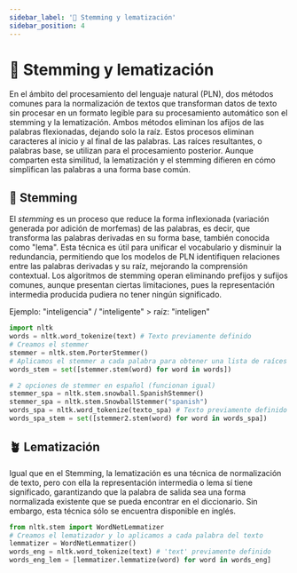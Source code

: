 ```yaml
---
sidebar_label: '🌱 Stemming y lematización'
sidebar_position: 4
---
```


# 🌱 Stemming y lematización

En el ámbito del procesamiento del lenguaje natural (PLN), dos métodos comunes para la normalización de textos que transforman datos de texto sin procesar en un formato legible para su procesamiento automático son el stemming y la lematización. Ambos métodos eliminan los afijos de las palabras flexionadas, dejando solo la raíz. Estos procesos eliminan caracteres al inicio y al final de las palabras. Las raíces resultantes, o palabras base, se utilizan para el procesamiento posterior. Aunque comparten esta similitud, la lematización y el stemming difieren en cómo simplifican las palabras a una forma base común.

## 🌿 Stemming

El _stemming_ es un proceso que reduce la forma inflexionada (variación generada por adición de morfemas) de las palabras, es decir, que transforma las palabras derivadas en su forma base, también conocida como "lema". Esta técnica es útil para unificar el vocabulario y disminuir la redundancia, permitiendo que los modelos de PLN identifiquen relaciones entre las palabras derivadas y su raíz, mejorando la comprensión contextual. Los algoritmos de stemming operan eliminando prefijos y sufijos comunes, aunque presentan ciertas limitaciones, pues la representación intermedia producida pudiera no tener ningún significado.

Ejemplo: "inteligencia" / "inteligente" > raíz: "inteligen"

```python title="Algoritmo de stemming más común"
import nltk
words = nltk.word_tokenize(text) # Texto previamente definido
# Creamos el stemmer
stemmer = nltk.stem.PorterStemmer()
# Aplicamos el stemmer a cada palabra para obtener una lista de raíces
words_stem = set([stemmer.stem(word) for word in words])
```

```python title="Stemming en español"
# 2 opciones de stemmer en español (funcionan igual)
stemmer_spa = nltk.stem.snowball.SpanishStemmer()
stemmer_spa = nltk.stem.SnowballStemmer("spanish")
words_spa = nltk.word_tokenize(texto_spa) # Texto previamente definido
words_spa_stem = set([stemmer2.stem(word) for word in words_spa])
```

## 🪴 Lematización

Igual que en el Stemming, la lematización es una técnica de normalización de texto, pero con ella la representación intermedia o lema sí tiene significado, garantizando que la palabra de salida sea una forma normalizada existente que se pueda encontrar en el diccionario. Sin embargo, esta técnica sólo se encuentra disponible en inglés.

```python title="Lematización"
from nltk.stem import WordNetLemmatizer
# Creamos el lematizador y lo aplicamos a cada palabra del texto
lemmatizer = WordNetLemmatizer()
words_eng = nltk.word_tokenize(text) # 'text' previamente definido
words_eng_lem = [lemmatizer.lemmatize(word) for word in words_eng]
```
